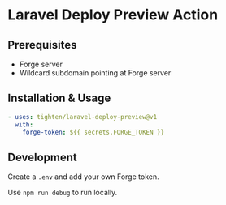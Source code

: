 # Laravel Deploy Preview Action

## Prerequisites

- Forge server
- Wildcard subdomain pointing at Forge server

## Installation & Usage

```yml
- uses: tighten/laravel-deploy-preview@v1
  with:
    forge-token: ${{ secrets.FORGE_TOKEN }}
```

## Development

Create a `.env` and add your own Forge token.

Use `npm run debug` to run locally.
